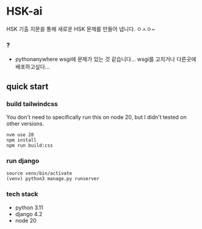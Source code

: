 # HSK-ai
HSK 기출 지문을 통해 새로운 HSK 문제를 만들어 냅니다. ㅇㅅㅇ~ 

### ?
* pythonanywhere wsgi에 문제가 있는 것 같습니다... wsgi를 고치거나 다른곳에 배포하고싶다...

## quick start
### build tailwindcss
You don't need to specifically run this on node 20, but I didn't tested on other versions.
```
nvm use 20
npm install
npm run build:css
``` 
### run django
```
source venv/bin/activate
(venv) python3 manage.py runserver
```

### tech stack
* python 3.11
* django 4.2
* node 20